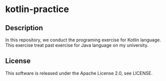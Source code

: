 # kotlin-practice


## Description
In this repository, we conduct the programing exercise for Kotlin language.  
This exercise treat past exercise for Java language on my university.


## License
This software is released under the Apache License 2.0, see LICENSE.
